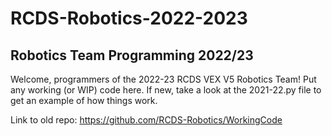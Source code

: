 # RCDS-Robotics-2022-2023
## Robotics Team Programming 2022/23

Welcome, programmers of the 2022-23 RCDS VEX V5 Robotics Team! Put any working (or WIP) code here. If new, take a look at the 2021-22.py file to get an example of how things work.

Link to old repo: https://github.com/RCDS-Robotics/WorkingCode

